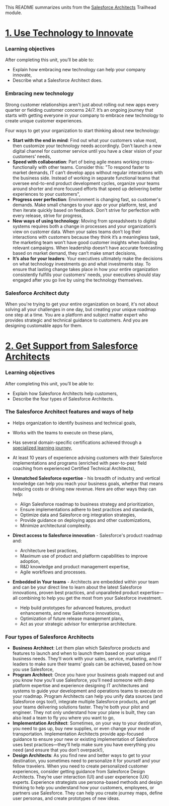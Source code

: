This README summarizes  units from the [Salesforce Architects](https://trailhead.salesforce.com/content/learn/modules/salesforce-architects?trail_id=transform-business-sf-expeditions) Trailhead module.

# [1. Use Technology to Innovate](https://trailhead.salesforce.com/content/learn/modules/salesforce-architects/use-technology-to-innovate?trail_id=transform-business-sf-expeditions)

### Learning objectives
After completing this unit, you’ll be able to:
* Explain how embracing new technology can help your company innovate,
* Describe what a Salesforce Architect does.

### Embracing new technology
Strong customer relationships aren't just about rolling out new apps every quarter or fielding customer concerns 24/7. It’s an ongoing journey that starts with getting everyone in your company to embrace new technology to create unique customer experiences.

Four ways to get your organization to start thinking about new technology:
* **Start with the end in mind**: Find out what your customers value most, then customize your technology needs accordingly. Don't launch a new digital channel for customer service until you have a clear vision of your customers’ needs,
*  **Speed with collaboration**: Part of being agile means working cross-functionally with other teams. Consider this: "To respond faster to market demands, IT can’t develop apps without regular interactions with the business side. Instead of working in separate functional teams that oversee end-to-end product development cycles, organize your teams around shorter and more focused efforts that speed up delivering better experiences to your customers",
*  **Progress over perfection**: Environment is changing fast, so customer's demands. Make small changes to your app or your platform, test, and then iterate quickly based on feedback. Don't strive for perfection with every release, strive for progress,
*  **New ways of using technology**: Moving from spreadsheets to digital systems requires both a change in processes and your organization’s view on customer data. When your sales teams don’t log their interactions with customers because they think it’s a meaningless task, the marketing team won’t have good customer insights when building relevant campaigns. When leadership doesn’t have accurate forecasting based on market demand, they can’t make smart decisions,
*  **It’s also for your leaders**: Your executives ultimately make the decisions on what technology investments go and what investments stay. To ensure that lasting change takes place in how your entire organization consistently fulfills your customers’ needs, your executives should stay engaged after you go live by using the technology themselves.

### Salesforce Architect duty
When you're trying to get your entire organization on board, it's not about solving all your challenges in one day, but creating your unique roadmap one step at a time. You are a platform and subject matter expert who provides strategic and technical guidance to customers. And you are designing customable apps for them.

# [2. Get Support from Salesforce Architects](https://trailhead.salesforce.com/content/learn/modules/salesforce-architects/get-support-from-salesforce-architects?trail_id=transform-business-sf-expeditions)

### Learning objectives
After completing this unit, you’ll be able to:
* Explain how Salesforce Architects help customers,
* Describe the four types of Salesforce Architects.

### The Salesforce Architect features and ways of help
* Helps organization to identify business and technical goals,
* Works with the teams to execute on these plans,
* Has several domain-specific certifications achieved through a [specialized learning journey](https://trailhead.salesforce.com/en/career-path/architect/),
* At least 10 years of experience advising customers with their Salesforce implementations and programs (enriched with peer-to-peer field coaching from experienced Certified Technical Architects),
* **Unmatched Salesforce expertise** - his breadth of industry and vertical knowledge can help you reach your business goals, whether that means reducing costs or driving new revenue. Here are other ways they can help:

  * Align Salesforce roadmap to business strategy and prioritization,
  * Ensure implementations adhere to best practices and standards,
  * Optimize data and Salesforce org integration strategies,
  * Provide guidance on deploying apps and other customizations,
  * Minimize architectural complexity.

* **Direct access to Salesforce innovation** - Salesforce's product roadmap and:

  * Architecture best practices,
  * Maximum use of product and platform capabilities to improve adoption,
  * R&D knowledge and product management expertise,
  * Agile workflows and processes.

* **Embedded in Your teams** - Architects are embedded within your team and can be your direct line to learn about the latest Salesforce innovations, proven best practices, and unparalleled product expertise—all combining to help you get the most from your Salesforce investment.
  * Help build prototypes for advanced features, product enhancements, and new Salesforce innovations,
  * Optimization of future release management plans,
  * Act as your strategic advisor for enterprise architecture.

### Four types of Salesforce Architects
* **Business Architect**: Let them plan which Salesforce products and features to launch and when to launch them based on your unique business needs. They’ll work with your sales, service, marketing, and IT leaders to make sure their teams’ goals can be achieved, based on how you use Salesforce,
* **Program Architect**: Once you have your business goals mapped out and you know how you’ll use Salesforce, you’ll need someone with deep platform expertise and experience designing IT architectures and systems to guide your development and operations teams to execute on your roadmap. Program Architects can help you unify data sources (and Salesforce orgs too!), integrate multiple Salesforce products, and get your teams delivering solutions faster. They’re both your pilot and engineer. They not only understand how your plane is built, they can also lead a team to fly you where you want to go,
* **Implementation Architect**: Sometimes, on your way to your destination, you need to gas up, buy new supplies, or even change your mode of transportation. Implementation Architects provide app-focused guidance to ensure your new or existing implementation of Salesforce uses best practices—they’ll help make sure you have everything you need (and ensure that you don’t overpack!),
* **Design Architects**: As you find new and better ways to get to your destination, you sometimes need to personalize it for yourself and your fellow travelers. When you need to create personalized customer experiences, consider getting guidance from Salesforce Design Architects. They’re user interaction (UI) and user experience (UX) experts. Experience strategists use persona-based methods and design thinking to help you understand how your customers, employees, or partners use Salesforce. They can help you create journey maps, define user personas, and create prototypes of new ideas.
